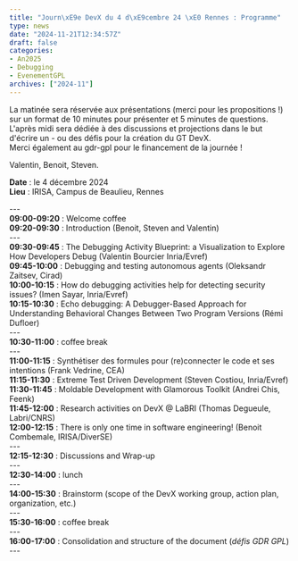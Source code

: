 ```yaml
---
title: "Journ\xE9e DevX du 4 d\xE9cembre 24 \xE0 Rennes : Programme"
type: news
date: "2024-11-21T12:34:57Z"
draft: false
categories:
- An2025
- Debugging
- EvenementGPL
archives: ["2024-11"]
---
```


La matinée sera réservée aux présentations (merci pour les propositions !) sur un format de 10 minutes pour présenter et 5 minutes de questions.  
L'après midi sera dédiée à des discussions et projections dans le but d'écrire un - ou des défis pour la création du GT DevX.  
Merci également au gdr-gpl pour le financement de la journée !

Valentin, Benoit, Steven.  
  
**Date** : le 4 décembre 2024  
**Lieu** : IRISA, Campus de Beaulieu, Rennes

\---  
**09:00-09:20** : Welcome coffee  
**09:20-09:30** : Introduction (Benoit, Steven and Valentin)  
\---  
**09:30-09:45** : The Debugging Activity Blueprint: a Visualization to Explore How Developers Debug (Valentin Bourcier Inria/Evref)  
**09:45-10:00** : Debugging and testing autonomous agents (Oleksandr Zaitsev, Cirad)  
**10:00-10:15** : How do debugging activities help for detecting security issues? (Imen Sayar, Inria/Evref)  
**10:15-10:30** : Echo debugging: A Debugger-Based Approach for Understanding Behavioral Changes Between Two Program Versions  (Rémi Dufloer)  
\---  
**10:30-11:00** : coffee break  
\---  
**11:00-11:15** : Synthétiser des formules pour (re)connecter le code et ses intentions (Frank Vedrine, CEA)  
**11:15-11:30** : Extreme Test Driven Development (Steven Costiou, Inria/Evref)  
**11:30-11:45** : Moldable Development with Glamorous Toolkit (Andrei Chis, Feenk)  
**11:45-12:00** : Research activities on DevX @ LaBRI (Thomas Degueule, Labri/CNRS)  
**12:00-12:15** : There is only one time in software engineering! (Benoit Combemale, IRISA/DiverSE)  
\---  
**12:15-12:30** : Discussions and Wrap-up  
\---  
**12:30-14:00** : lunch  
\---  
**14:00-15:30** : Brainstorm (scope of the DevX working group, action plan, organization, etc.)  
\---  
**15:30-16:00** : coffee break  
\---  
**16:00-17:00** : Consolidation and structure of the document (_défis GDR GPL_)  
\---  

